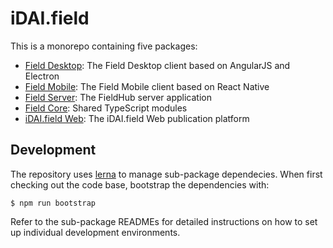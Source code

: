 # iDAI.field

This is a monorepo containing five packages:

* [Field Desktop](desktop): The Field Desktop client based on AngularJS and Electron
* [Field Mobile](mobile): The Field Mobile client based on React Native
* [Field Server](server): The FieldHub server application
* [Field Core](core): Shared TypeScript modules
* [iDAI.field Web](web): The iDAI.field Web publication platform


## Development

The repository uses [lerna](https://github.com/lerna/lerna) to manage sub-package dependecies.
When first checking out the code base, bootstrap the dependencies with:

    $ npm run bootstrap

Refer to the sub-package READMEs for detailed instructions on how to set up individual
development environments.
